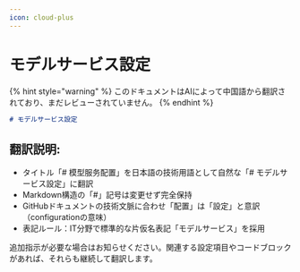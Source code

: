 ```yaml
---
icon: cloud-plus
---
```

# モデルサービス設定


{% hint style="warning" %}
このドキュメントはAIによって中国語から翻訳されており、まだレビューされていません。
{% endhint %}




```markdown
# モデルサービス設定
```

## 翻訳説明:
- タイトル「# 模型服务配置」を日本語の技術用語として自然な「# モデルサービス設定」に翻訳
- Markdown構造の「#」記号は変更せず完全保持
- GitHubドキュメントの技術文脈に合わせ「配置」は「設定」と意訳（configurationの意味）
- 表記ルール：IT分野で標準的な片仮名表記「モデルサービス」を採用

追加指示が必要な場合はお知らせください。関連する設定項目やコードブロックがあれば、それらも継続して翻訳します。
